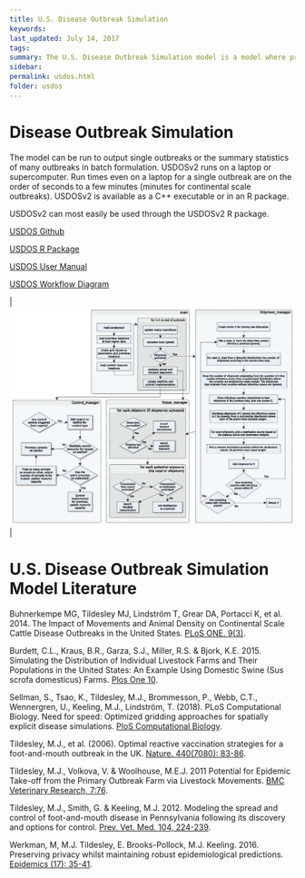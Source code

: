 ```yaml
---
title: U.S. Disease Outbreak Simulation
keywords:
last_updated: July 14, 2017
tags:
summary: The U.S. Disease Outbreak Simulation model is a model where premises-to-premises transmission occurs by two routes -- long range transmission due to movement of infected animals informed by USAMM or local due to aerosol, fenceline, or fomite transmission.
sidebar: 
permalink: usdos.html
folder: usdos
---
```


# Disease Outbreak Simulation

The model can be run to output single outbreaks or the summary statistics of many outbreaks in batch formulation.  USDOSv2 runs on a laptop or supercomputer. Run times even on a laptop for a single outbreak are on the order of seconds to a few minutes (minutes for continental scale outbreaks). USDOSv2 is available as a C++ executable or in an R package.

USDOSv2 can most easily be used through the USDOSv2 R package.


<a href="" class="btn btn-primary">USDOS Github</a>

<a href="" class="btn btn-primary">USDOS R Package</a>

<a href="/literature/USDOS_User_Manual.pdf" class="btn btn-primary">USDOS User Manual</a>

<a href="/literature/main.pdf" class="btn btn-primary">USDOS Workflow Diagram</a>

| <img src = "images/usdos.jpg" style = "width:600px">  |



# U.S. Disease Outbreak Simulation Model Literature

Buhnerkempe MG, Tildesley MJ, Lindström T, Grear DA, Portacci K, et al. 2014. The Impact of Movements and Animal Density on Continental Scale Cattle Disease Outbreaks in the United States. [PLoS ONE. 9(3)](https://doi.org/10.1371/journal.pone.0091724).

Burdett, C.L., Kraus, B.R., Garza, S.J., Miller, R.S. & Bjork, K.E. 2015. Simulating the Distribution of Individual Livestock Farms and Their Populations in the United States: An Example Using Domestic Swine (Sus scrofa domesticus) Farms. [Plos One 10](https://doi.org/10.1371/journal.pone.0140338).

Sellman, S., Tsao, K., Tildesley, M.J., Brommesson, P., Webb, C.T., Wennergren, U., Keeling, M.J., Lindström, T. (2018). PLoS Computational Biology. Need for speed: Optimized gridding approaches for spatially explicit disease simulations. [PloS Computational Biology](https://doi.org/10.1371/journal.pcbi.1006086).

Tildesley, M.J., et al. (2006). Optimal reactive vaccination strategies for a foot-and-mouth outbreak in the UK. [Nature. 440(7080): 83-86](https://doi.org/10.1038/nature04324).

Tildesley, M.J., Volkova, V. & Woolhouse, M.E.J. 2011 Potential for Epidemic Take-off from the Primary Outbreak Farm via Livestock Movements. [BMC Veterinary Research, 7:76](https://doi.org/10.1186/1746-6148-7-76).

Tildesley, M.J., Smith, G. & Keeling, M.J. 2012. Modeling the spread and control of foot-and-mouth disease in Pennsylvania following its discovery and options for control. [Prev. Vet. Med. 104, 224-239](https://doi.org/10.1016/j.prevetmed.2011.11.007).

Werkman, M, M.J. Tildesley, E. Brooks-Pollock, M.J. Keeling. 2016. Preserving privacy whilst maintaining robust epidemiological predictions. [Epidemics (17): 35-41](https://doi.org/10.1016/j.epidem.2016.10.004).
